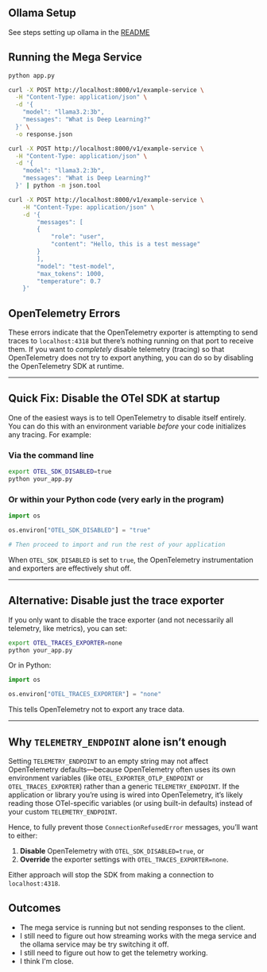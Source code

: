 ## Ollama Setup

See steps setting up ollama in the [README](../README.md)

## Running the Mega Service

```sh
python app.py
```

```sh
curl -X POST http://localhost:8000/v1/example-service \
  -H "Content-Type: application/json" \
  -d '{
    "model": "llama3.2:3b",
    "messages": "What is Deep Learning?"
  }' \
  -o response.json
```

```sh
curl -X POST http://localhost:8000/v1/example-service \
  -H "Content-Type: application/json" \
  -d '{
    "model": "llama3.2:3b",
    "messages": "What is Deep Learning?"
  }' | python -m json.tool
```

```sh
curl -X POST http://localhost:8000/v1/example-service \
    -H "Content-Type: application/json" \
    -d '{
        "messages": [
        {
            "role": "user",
            "content": "Hello, this is a test message"
        }
        ],
        "model": "test-model",
        "max_tokens": 1000,
        "temperature": 0.7
    }'
```


## OpenTelemetry Errors

These errors indicate that the OpenTelemetry exporter is attempting to send traces to `localhost:4318` but there’s nothing running on that port to receive them. If you want to *completely* disable telemetry (tracing) so that OpenTelemetry does not try to export anything, you can do so by disabling the OpenTelemetry SDK at runtime.

---

## Quick Fix: Disable the OTel SDK at startup

One of the easiest ways is to tell OpenTelemetry to disable itself entirely. You can do this with an environment variable *before* your code initializes any tracing. For example:

### Via the command line

```bash
export OTEL_SDK_DISABLED=true
python your_app.py
```

### Or within your Python code (very early in the program)

```python
import os

os.environ["OTEL_SDK_DISABLED"] = "true"

# Then proceed to import and run the rest of your application
```

When `OTEL_SDK_DISABLED` is set to `true`, the OpenTelemetry instrumentation and exporters are effectively shut off.

---

## Alternative: Disable just the trace exporter

If you only want to disable the trace exporter (and not necessarily all telemetry, like metrics), you can set:

```bash
export OTEL_TRACES_EXPORTER=none
python your_app.py
```

Or in Python:

```python
import os

os.environ["OTEL_TRACES_EXPORTER"] = "none"
```

This tells OpenTelemetry not to export any trace data.

---

## Why `TELEMETRY_ENDPOINT` alone isn’t enough

Setting `TELEMETRY_ENDPOINT` to an empty string may not affect OpenTelemetry defaults—because OpenTelemetry often uses its own environment variables (like `OTEL_EXPORTER_OTLP_ENDPOINT` or `OTEL_TRACES_EXPORTER`) rather than a generic `TELEMETRY_ENDPOINT`. If the application or library you’re using is wired into OpenTelemetry, it’s likely reading those OTel-specific variables (or using built-in defaults) instead of your custom `TELEMETRY_ENDPOINT`.

Hence, to fully prevent those `ConnectionRefusedError` messages, you’ll want to either:

1. **Disable** OpenTelemetry with `OTEL_SDK_DISABLED=true`, or  
2. **Override** the exporter settings with `OTEL_TRACES_EXPORTER=none`.

Either approach will stop the SDK from making a connection to `localhost:4318`.


## Outcomes
- The mega service is running but not sending responses to the client.
- I still need to figure out how streaming works with the mega service and the ollama service may be try switching it off.
- I still need to figure out how to get the telemetry working.
- I think I'm close.